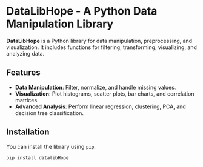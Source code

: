 # DataLibHope - A Python Data Manipulation Library

**DataLibHope** is a Python library for data manipulation, preprocessing, and visualization. It includes functions for filtering, transforming, visualizing, and analyzing data.

## Features

- **Data Manipulation**: Filter, normalize, and handle missing values.
- **Visualization**: Plot histograms, scatter plots, bar charts, and correlation matrices.
- **Advanced Analysis**: Perform linear regression, clustering, PCA, and decision tree classification.

## Installation

You can install the library using `pip`:

```bash
pip install datalibHope
